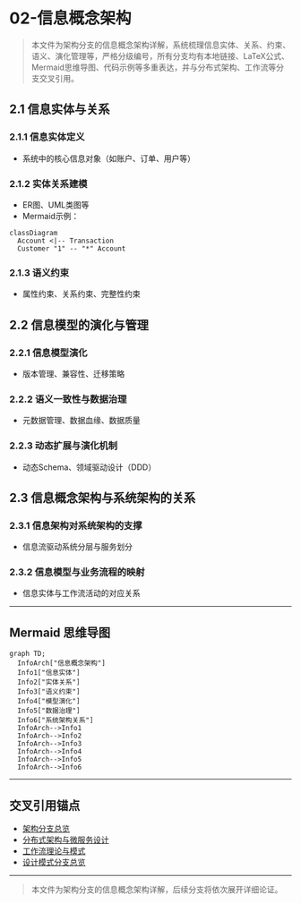 # 02-信息概念架构

> 本文件为架构分支的信息概念架构详解，系统梳理信息实体、关系、约束、语义、演化管理等，严格分级编号，所有分支均有本地链接、LaTeX公式、Mermaid思维导图、代码示例等多重表达，并与分布式架构、工作流等分支交叉引用。

## 2.1 信息实体与关系

### 2.1.1 信息实体定义
- 系统中的核心信息对象（如账户、订单、用户等）

### 2.1.2 实体关系建模
- ER图、UML类图等
- Mermaid示例：
```mermaid
classDiagram
  Account <|-- Transaction
  Customer "1" -- "*" Account
```

### 2.1.3 语义约束
- 属性约束、关系约束、完整性约束

## 2.2 信息模型的演化与管理

### 2.2.1 信息模型演化
- 版本管理、兼容性、迁移策略

### 2.2.2 语义一致性与数据治理
- 元数据管理、数据血缘、数据质量

### 2.2.3 动态扩展与演化机制
- 动态Schema、领域驱动设计（DDD）

## 2.3 信息概念架构与系统架构的关系

### 2.3.1 信息架构对系统架构的支撑
- 信息流驱动系统分层与服务划分

### 2.3.2 信息模型与业务流程的映射
- 信息实体与工作流活动的对应关系

---

## Mermaid 思维导图
```mermaid
graph TD;
  InfoArch["信息概念架构"]
  Info1["信息实体"]
  Info2["实体关系"]
  Info3["语义约束"]
  Info4["模型演化"]
  Info5["数据治理"]
  Info6["系统架构关系"]
  InfoArch-->Info1
  InfoArch-->Info2
  InfoArch-->Info3
  InfoArch-->Info4
  InfoArch-->Info5
  InfoArch-->Info6
```

---

## 交叉引用锚点
- [架构分支总览](./00-Overview.md)
- [分布式架构与微服务设计](./01-DistributedMicroservices.md)
- [工作流理论与模式](./03-WorkflowTheory.md)
- [设计模式分支总览](../DesignPattern/00-Overview.md)

---

> 本文件为架构分支的信息概念架构详解，后续分支将依次展开详细论证。 